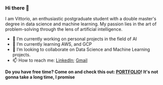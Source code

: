 ### Hi there 👋

I am Vittorio, an enthusiastic postgraduate student with a double master's degree in data science and machine learning.
My passion lies in the art of problem-solving through the lens of artificial intelligence.

- 🔭 I’m currently working on personal projects in the field of AI
- 🌱 I’m currently learning AWS, and GCP
- 👯 I’m looking to collaborate on Data Science and Machine Learning projects.
- 📫 How to reach me:  [LinkedIn](https://www.linkedin.com/in/vittorio--pellegrini/); [Gmail](mailto:vittoriop.17@gmail.com)

**Do you have free time? Come on and check this out: [PORTFOLIO](https://vittoriop17.github.io)! It's not gonna take a long time, I promise**

